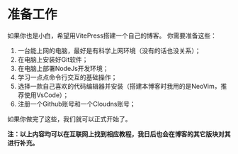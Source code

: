 # 准备工作

如果你也是小白，希望用VitePress搭建一个自己的博客。
你需要准备这些：

1. 一台能上网的电脑，最好是有科学上网环境（没有的话也没关系）；
2. 在电脑上安装好Git软件；
3. 在电脑上部署NodeJs开发环境；
4. 学习一点点命令行交互的基础操作；
5. 选择一款自己喜欢的代码编辑器并安装（搭建本博客时我用的是NeoVim，推荐使用VsCode）；
6. 注册一个Github账号和一个Cloudns账号；

如果你做完了这些，我们就可以正式开始了。

**注：以上内容均可以在互联网上找到相应教程，我日后也会在博客的其它版块对其进行补充。**
